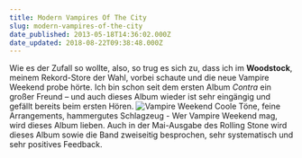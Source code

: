 ```yaml
---
title: Modern Vampires Of The City
slug: modern-vampires-of-the-city
date_published: 2013-05-18T14:36:02.000Z
date_updated: 2018-08-22T09:38:48.000Z
---
```


Wie es der Zufall so wollte, also, so trug es sich zu, dass ich im **Woodstock**, meinem Rekord-Store der Wahl, vorbei schaute und die neue Vampire Weekend probe hörte. Ich bin schon seit dem ersten Album *Contra* ein großer Freund – und auch dieses Album wieder ist sehr eingängig und gefällt bereits beim ersten Hören.
![Vampire Weekend](//thafaker.de/wp-content/uploads/2013/05/40c0012cbfc411e29d6522000a9f134c_7-580x580.jpg)
Coole Töne, feine Arrangements, hammergutes Schlagzeug - Wer Vampire Weekend mag, wird dieses Album lieben. Auch in der Mai-Ausgabe des Rolling Stone wird dieses Album sowie die Band zweiseitig besprochen, sehr systematisch und sehr positives Feedback.
